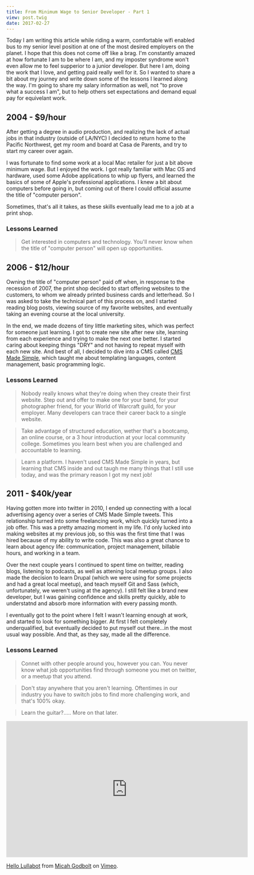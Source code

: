 ```yaml
---
title: From Minimum Wage to Senior Developer - Part 1
view: post.twig
date: 2017-02-27
---
```


Today I am writing this article while riding a warm, comfortable wifi enabled bus to my senior level position at one of the most desired employers on the planet. I hope that this does not come off like a brag. I'm constantly amazed at how fortunate I am to be where I am, and my imposter syndrome won't even allow me to feel supperior to a junior developer. But here I am, doing the work that I love, and getting paid really well for it. So I wanted to share a bit about my journey and write down some of the lessons I learned along the way. I'm going to share my salary information as well, not "to prove what a success I am", but to help others set expectations and demand equal pay for equivelant work.

## 2004 - $9/hour

After getting a degree in audio production, and realizing the lack of actual jobs in that industry (outside of LA/NYC) I decided to return home to the Pacific Northwest, get my room and board at Casa de Parents, and try to start my career over again. 

I was fortunate to find some work at a local Mac retailer for just a bit above minimum wage. But I enjoyed the work. I got really familiar with Mac OS and hardware, used some Adobe applications to whip up flyers, and learned the basics of some of Apple's professional applications. I knew a bit about computers before going in, but coming out of there I could official assume the title of "computer person". 

Sometimes, that's all it takes, as these skills eventually lead me to a job at a print shop.

### Lessons Learned 

> Get interested in computers and technology. You'll never know when the title of "computer person" will open up opportunities. 

## 2006 - $12/hour

Owning the title of "computer person" paid off when, in response to the recession of 2007, the print shop decided to start offering websites to the customers, to whom we already printed business cards and letterhead. So I was asked to take the technical part of this process on, and I started reading blog posts, viewing source of my favorite websites, and eventually taking an evening course at the local university. 

In the end, we made dozens of tiny little marketing sites, which was perfect for someone just learning. I got to create new site after new site, learning from each experience and trying to make the next one better. I started caring about keeping things "DRY" and not having to repeat myself with each new site. And best of all, I decided to dive into a CMS called [CMS Made Simple](http://www.cmsmadesimple.org/), which taught me about templating languages, content management, basic programming logic.

### Lessons Learned  

> Nobody really knows what they're doing when they create their first website. Step out and offer to make one for your band, for your photographer friend, for your World of Warcraft guild, for your employer. Many developers can trace their career back to a single website. 

> Take advantage of structured education, wether that's a bootcamp, an online course, or a 3 hour introduction at your local community college. Sometimes you learn best when you are challenged and accountable to learning.

> Learn a platform. I haven't used CMS Made Simple in years, but learning that CMS inside and out taugh me many things that I still use today, and was the primary reason I got my next job!

## 2011 - $40k/year

Having gotten more into twitter in 2010, I ended up connecting with a local advertising agency over a series of CMS Made Simple tweets. This relationship turned into some freelancing work, which quickly turned into a job offer. This was a pretty amazing moment in my life. I'd only lucked into making websites at my previous job, so this was the first time that I was hired because of my ability to write code. This was also a great chance to learn about agency life: communication, project management, billable hours, and working in a team. 

Over the next couple years I continued to spent time on twitter, reading blogs, listening to podcasts, as well as attening local meetup groups. I also made the decision to learn Drupal (which we were using for some projects and had a great local meetup), and teach myself Git and Sass (which, unfortunately, we weren't using at the agency). I still felt like a brand new developer, but I was gaining confidence and skills pretty quickly, able to understatnd and absorb more information with every passing month. 

I eventually got to the point where I felt I wasn't learning enough at work, and started to look for something bigger. At first I felt completely underqualified, but eventually decided to put myself out there...in the most usual way possible. And that, as they say, made all the difference. 

### Lessons Learned

> Connet with other people around you, however you can. You never know what job opportunities find through someone you met on twitter, or a meetup that you attend.

> Don't stay anywhere that you aren't learning. Oftentimes in our industry you have to switch jobs to find more challenging work, and that's 100% okay. 

> Learn the guitar?..... More on that later.

<iframe src="https://player.vimeo.com/video/55253397" width="640" height="360" frameborder="0" webkitallowfullscreen mozallowfullscreen allowfullscreen></iframe>
<p><a href="https://vimeo.com/55253397">Hello Lullabot</a> from <a href="https://vimeo.com/user15182393">Micah Godbolt</a> on <a href="https://vimeo.com">Vimeo</a>.</p>